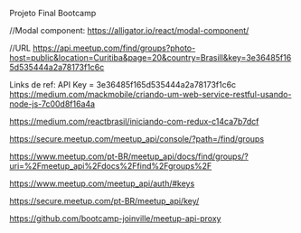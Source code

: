 Projeto Final Bootcamp

//Modal component:
https://alligator.io/react/modal-component/

//URL
https://api.meetup.com/find/groups?photo-host=public&location=Curitiba&page=20&country=Brasill&key=3e36485f165d535444a2a78173f1c6c

Links de ref:
API Key = 3e36485f165d535444a2a78173f1c6c
https://medium.com/mackmobile/criando-um-web-service-restful-usando-node-js-7c00d8f16a4a

https://medium.com/reactbrasil/iniciando-com-redux-c14ca7b7dcf

https://secure.meetup.com/meetup_api/console/?path=/find/groups

https://www.meetup.com/pt-BR/meetup_api/docs/find/groups/?uri=%2Fmeetup_api%2Fdocs%2Ffind%2Fgroups%2F

https://www.meetup.com/meetup_api/auth/#keys

https://secure.meetup.com/pt-BR/meetup_api/key/

https://github.com/bootcamp-joinville/meetup-api-proxy